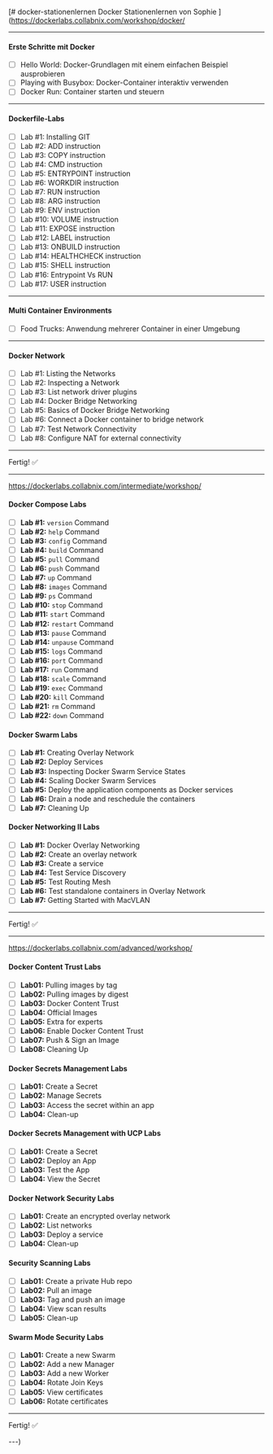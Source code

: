 [# docker-stationenlernen
Docker Stationenlernen von Sophie
](https://dockerlabs.collabnix.com/workshop/docker/

---

#### **Erste Schritte mit Docker**
- [ ] Hello World: Docker-Grundlagen mit einem einfachen Beispiel ausprobieren  
- [ ] Playing with Busybox: Docker-Container interaktiv verwenden  
- [ ] Docker Run: Container starten und steuern  

---

#### **Dockerfile-Labs**
- [ ] Lab #1: Installing GIT  
- [ ] Lab #2: ADD instruction  
- [ ] Lab #3: COPY instruction  
- [ ] Lab #4: CMD instruction  
- [ ] Lab #5: ENTRYPOINT instruction  
- [ ] Lab #6: WORKDIR instruction  
- [ ] Lab #7: RUN instruction  
- [ ] Lab #8: ARG instruction  
- [ ] Lab #9: ENV instruction  
- [ ] Lab #10: VOLUME instruction  
- [ ] Lab #11: EXPOSE instruction  
- [ ] Lab #12: LABEL instruction  
- [ ] Lab #13: ONBUILD instruction  
- [ ] Lab #14: HEALTHCHECK instruction  
- [ ] Lab #15: SHELL instruction  
- [ ] Lab #16: Entrypoint Vs RUN  
- [ ] Lab #17: USER instruction  

---

#### **Multi Container Environments**
- [ ] Food Trucks: Anwendung mehrerer Container in einer Umgebung  

---

#### **Docker Network**
- [ ] Lab #1: Listing the Networks  
- [ ] Lab #2: Inspecting a Network  
- [ ] Lab #3: List network driver plugins  
- [ ] Lab #4: Docker Bridge Networking  
- [ ] Lab #5: Basics of Docker Bridge Networking  
- [ ] Lab #6: Connect a Docker container to bridge network  
- [ ] Lab #7: Test Network Connectivity  
- [ ] Lab #8: Configure NAT for external connectivity  

---

Fertig! ✅

---

https://dockerlabs.collabnix.com/intermediate/workshop/


#### Docker Compose Labs
- [ ] **Lab #1:** `version` Command
- [ ] **Lab #2:** `help` Command
- [ ] **Lab #3:** `config` Command
- [ ] **Lab #4:** `build` Command
- [ ] **Lab #5:** `pull` Command
- [ ] **Lab #6:** `push` Command
- [ ] **Lab #7:** `up` Command
- [ ] **Lab #8:** `images` Command
- [ ] **Lab #9:** `ps` Command
- [ ] **Lab #10:** `stop` Command
- [ ] **Lab #11:** `start` Command
- [ ] **Lab #12:** `restart` Command
- [ ] **Lab #13:** `pause` Command
- [ ] **Lab #14:** `unpause` Command
- [ ] **Lab #15:** `logs` Command
- [ ] **Lab #16:** `port` Command
- [ ] **Lab #17:** `run` Command
- [ ] **Lab #18:** `scale` Command
- [ ] **Lab #19:** `exec` Command
- [ ] **Lab #20:** `kill` Command
- [ ] **Lab #21:** `rm` Command
- [ ] **Lab #22:** `down` Command

#### Docker Swarm Labs
- [ ] **Lab #1:** Creating Overlay Network
- [ ] **Lab #2:** Deploy Services
- [ ] **Lab #3:** Inspecting Docker Swarm Service States
- [ ] **Lab #4:** Scaling Docker Swarm Services
- [ ] **Lab #5:** Deploy the application components as Docker services
- [ ] **Lab #6:** Drain a node and reschedule the containers
- [ ] **Lab #7:** Cleaning Up

#### Docker Networking II Labs
- [ ] **Lab #1:** Docker Overlay Networking
- [ ] **Lab #2:** Create an overlay network
- [ ] **Lab #3:** Create a service
- [ ] **Lab #4:** Test Service Discovery
- [ ] **Lab #5:** Test Routing Mesh
- [ ] **Lab #6:** Test standalone containers in Overlay Network
- [ ] **Lab #7:** Getting Started with MacVLAN

---

Fertig! ✅

---

https://dockerlabs.collabnix.com/advanced/workshop/

#### Docker Content Trust Labs
- [ ] **Lab01:** Pulling images by tag
- [ ] **Lab02:** Pulling images by digest
- [ ] **Lab03:** Docker Content Trust
- [ ] **Lab04:** Official Images
- [ ] **Lab05:** Extra for experts
- [ ] **Lab06:** Enable Docker Content Trust
- [ ] **Lab07:** Push & Sign an Image
- [ ] **Lab08:** Cleaning Up

#### Docker Secrets Management Labs
- [ ] **Lab01:** Create a Secret
- [ ] **Lab02:** Manage Secrets
- [ ] **Lab03:** Access the secret within an app
- [ ] **Lab04:** Clean-up

#### Docker Secrets Management with UCP Labs
- [ ] **Lab01:** Create a Secret
- [ ] **Lab02:** Deploy an App
- [ ] **Lab03:** Test the App
- [ ] **Lab04:** View the Secret

#### Docker Network Security Labs
- [ ] **Lab01:** Create an encrypted overlay network
- [ ] **Lab02:** List networks
- [ ] **Lab03:** Deploy a service
- [ ] **Lab04:** Clean-up

#### Security Scanning Labs
- [ ] **Lab01:** Create a private Hub repo
- [ ] **Lab02:** Pull an image
- [ ] **Lab03:** Tag and push an image
- [ ] **Lab04:** View scan results
- [ ] **Lab05:** Clean-up

#### Swarm Mode Security Labs
- [ ] **Lab01:** Create a new Swarm
- [ ] **Lab02:** Add a new Manager
- [ ] **Lab03:** Add a new Worker
- [ ] **Lab04:** Rotate Join Keys
- [ ] **Lab05:** View certificates
- [ ] **Lab06:** Rotate certificates

---

Fertig! ✅

---)
